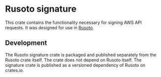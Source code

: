 # Rusoto signature

This crate contains the functionality necessary for signing AWS
API requests. It was designed for use in
[Rusoto](https://github.com/rusoto/rusoto).

## Development

The Rusoto signature crate is packaged and published separately from the Rusoto
crate itself. The crate does not depend on Rusoto itself. The signature crate
is published as a versioned dependency of Rusoto on crates.io.
